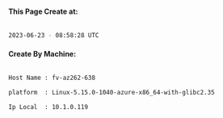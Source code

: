 
   
#### This Page Create at:

```bash

2023-06-23 - 08:58:28 UTC

```

#### Create By Machine:

```bash

Host Name : fv-az262-638

platform  : Linux-5.15.0-1040-azure-x86_64-with-glibc2.35

Ip Local  : 10.1.0.119

```

